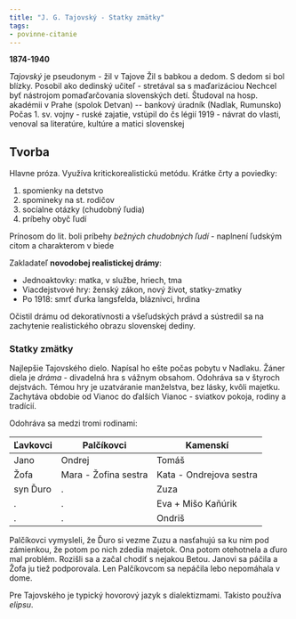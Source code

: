 ```yaml
---
title: "J. G. Tajovský - Statky zmätky"
tags: 
- povinne-citanie
---
```


**1874-1940**

*Tajovský* je pseudonym - žil v Tajove
Žil s babkou a dedom. S dedom si bol blízky.
Posobil ako dedinský učiteľ - stretával sa s maďarizáciou
Nechcel byť nástrojom pomaďarčovania slovenských detí.
Študoval na hosp. akadémii v Prahe (spolok Detvan) -- bankový úradník (Nadlak, Rumunsko)
Počas 1. sv. vojny - ruské zajatie, vstúpil do čs légií
1919 - návrat do vlasti, venoval sa literatúre, kultúre a matici slovenskej

## Tvorba

Hlavne próza.
Využíva kritickorealistickú metódu.
Krátke črty a poviedky:
1. spomienky na detstvo
2. spomineky na st. rodičov
3. socíalne otázky (chudobný ľudia)
4. príbehy obyč ľudí

Prínosom do lit. boli príbehy *bežných chudobných ľudí* - naplnení ľudským citom a charakterom v biede

Zakladateľ **novodobej realistickej drámy**:
- Jednoaktovky: matka, v službe, hriech, tma
- Viacdejstvové hry: ženský zákon, nový život, statky-zmatky
- Po 1918: smrť ďurka langsfelda, bláznivci, hrdina
 
Očistil drámu od dekoratívnosti a všeľudských právd a sústredil sa na zachytenie realistického obrazu slovenskej dediny.

### Statky zmätky

Najlepšie Tajovského dielo. Napísal ho ešte počas pobytu v Nadlaku. 
Žáner diela je *dráma* - divadelná hra s vážnym obsahom. Odohráva sa v štyroch dejstvách. 
Témou hry je uzatváranie manželstva, bez lásky, kvôli majetku. 
Zachytáva obdobie od Vianoc do ďalších Vianoc - sviatkov pokoja, rodiny a tradícií. 

Odohráva sa medzi tromi rodinami:

 Ľavkovci | Palčíkovci           | Kamenskí
----------|----------------------|-------------------------
 Jano     | Ondrej               | Tomáš
 Žofa     | Mara - Žofina sestra | Kata - Ondrejova sestra
 syn Ďuro | .                    | Zuza
 .        | .                    | Eva + Mišo Kaňúrik
 .        | .                    | Ondriš

Palčíkovci vymysleli, že Ďuro si vezme Zuzu a nasťahujú sa ku nim pod zámienkou, že potom po nich zdedia majetok. Ona potom otehotnela a ďuro mal problém. Rozišli sa a začal chodiť s nejakou Betou. Janovi sa páčila a Žofa ju tiež podporovala. Len Palčíkovcom sa nepáčila lebo nepomáhala v dome.

Pre Tajovského je typický hovorový jazyk s dialektizmami. Takisto používa *elipsu*.
